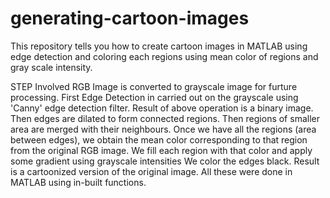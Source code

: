# generating-cartoon-images
This repository tells you how to create cartoon images in MATLAB using edge detection and coloring each regions using mean color of regions and gray scale intensity.

STEP Involved
RGB Image is converted to grayscale image for furture processing.
First Edge Detection in carried out on the grayscale using 'Canny' edge detection filter.
Result of above operation is a binary image.
Then edges are dilated to form connected regions.
Then regions of smaller area are merged with their neighbours.
Once we have all the regions (area between edges), we obtain the mean color corresponding to that region from the original RGB image.
We fill each region with that color and apply some gradient using grayscale intensities
We color the edges black.
Result is a cartoonized version of the original image.
All these were done in MATLAB using in-built functions.
